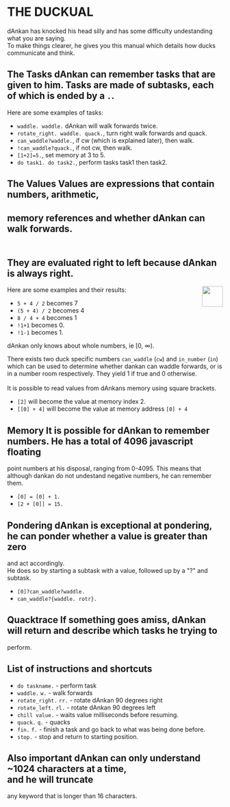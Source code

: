 # THE DUCKUAL

dAnkan has knocked his head silly and has some difficulty undestanding what you are saying. <br> To
make things clearer, he gives you this manual which details how ducks communicate and think.

## The Tasks dAnkan can remember tasks that are given to him. Tasks are made of subtasks, each of which is ended by a `.`.

Here are some examples of tasks:
 - `waddle. waddle.` dAnkan will walk forwards twice.
 - `rotate_right. waddle. quack.`, turn right walk forwards and quack.
 - `can_waddle?waddle.`, if cw (which is explained later), then walk.
 - `!can_waddle?quack.`, if not cw, then walk.
 - `[1+2]=5.`, set memory at 3 to 5.
 - `do task1. do task2.`, perform tasks task1 then task2.

## The Values Values are expressions that contain numbers, arithmetic,
## memory references and whether dAnkan can walk forwards.<br><br>
## They are evaluated right to left because dAnkan is always right.
<img src="https://cdn.betterttv.net/emote/61943b0054f3344f8805f2d5/3x.png" width="48" height="48" style="float:right" />

Here are some examples and their results:
 - `5 + 4 / 2` becomes 7
 - `(5 + 4) / 2` becomes 4
 - `8 / 4 + 4` becomes 1
 - `!1+1` becomes 0.
 - `!1-1` becomes 1.

 dAnkan only knows about whole numbers, ie [0, ∞).

 There exists two duck specific numbers `can_waddle` (`cw`) and `in_number` (`in`) which can be used
 to determine whether dankan can waddle forwards, or is in a number room respectively. They yield 1
 if true and 0 otherwise.<br><br> It is possible to read values from dAnkans memory using square
 brackets.
 - `[2]` will become the value at memory index 2.
 - `[[0] + 4]` will become the value at memory address `[0] + 4`

## Memory It is possible for dAnkan to remember numbers. He has a total of 4096 javascript floating
point numbers at his disposal, ranging from 0-4095. This means that although dankan do not undestand
negative numbers, he can remember them.

- `[0] = [0] + 1.`
- `[2 + [0]] = 15.`

## Pondering dAnkan is exceptional at pondering, he can ponder whether a value is greater than zero
and act accordingly.<br>He does so by starting a subtask with a value, followed up by a "?" and
subtask.

- `[0]?can_waddle?waddle.`
- `can_waddle?{waddle. rotr}.`

## Quacktrace If something goes amiss, dAnkan will return and describe which tasks he trying to
perform.

## List of instructions and shortcuts
 - `do taskname.` - perform task
 - `waddle.` `w.` - walk forwards
 - `rotate_right.` `rr.` - rotate dAnkan 90 degrees right
 - `rotate_left.` `rl.` - rotate dAnkan 90 degrees left
 - `chill value.` - waits value milliseconds before resuming.
 - `quack.` `q.` - quacks
 - `fin.` `f.` - finish a task and go back to what was being done before.
 - `stop.` - stop and return to starting position.

## Also important dAnkan can only understand ~1024 characters at a time,<br> and he will truncate
any keyword that is longer than 16 characters.

